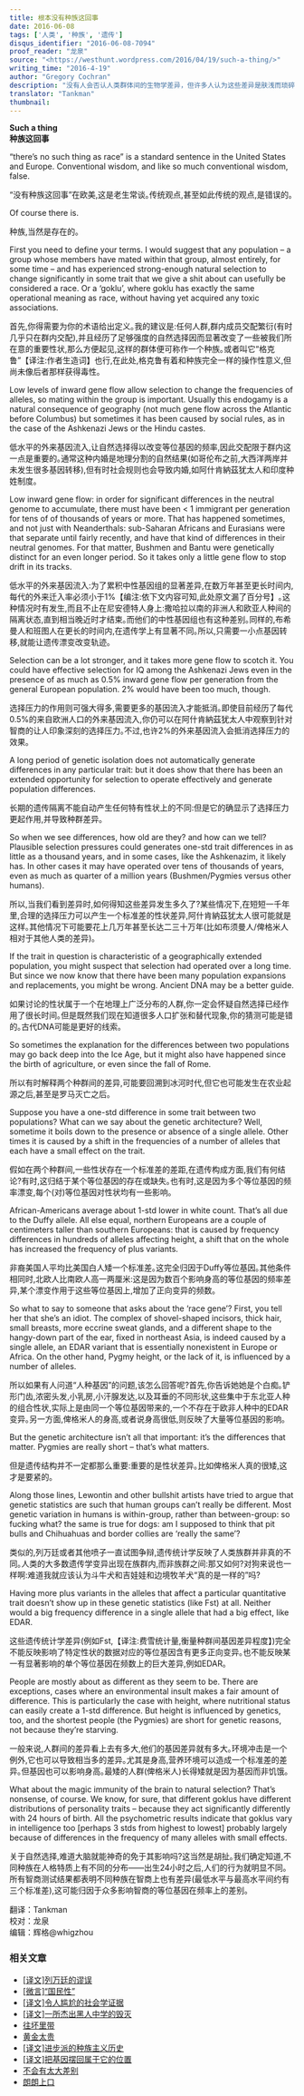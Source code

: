 ```yaml
---
title: 根本没有种族这回事
date: 2016-06-08
tags: ['人类', '种族', '遗传']
disqus_identifier: "2016-06-08-7094"
proof_reader: "龙泉"
source: "<https://westhunt.wordpress.com/2016/04/19/such-a-thing/>"
writing_time: "2016-4-19"
author: "Gregory Cochran"
description: "没有人会否认人类群体间的生物学差异，但许多人认为这些差异是肤浅而琐碎的，群体间差异可以由遗传漂变导致，也可以是选择压力的结果，然而Gregory Cochran在文中指出了，若要指望遗传漂变导致我们所看到的这种程度的差异，需要多高程度的生殖隔离……"
translator: "Tankman"
thumbnail:
---
```


**Such a thing**  
**种族这回事**

“there’s no such thing as race” is a standard sentence in the United States and Europe. Conventional wisdom, and like so much conventional wisdom, false.

“没有种族这回事”在欧美,这是老生常谈｡传统观点,甚至如此传统的观点,是错误的｡

Of course there is.

种族,当然是存在的｡

First you need to define your terms. I would suggest that any population – a group whose members have mated within that group, almost entirely, for some time – and has experienced strong-enough natural selection to change significantly in some trait that we give a shit about can usefully be considered a race. Or a ‘goklu’, where goklu has exactly the same operational meaning as race, without having yet acquired any toxic associations.

首先,你得需要为你的术语给出定义｡我的建议是:任何人群,群内成员交配繁衍(有时几乎只在群内交配),并且经历了足够强度的自然选择因而显著改变了一些被我们所在意的重要性状,那么方便起见,这样的群体便可称作一个种族｡或者叫它“格克鲁”【译注:作者生造词】也行,在此处,格克鲁有着和种族完全一样的操作性意义,但尚未像后者那样获得毒性｡

Low levels of inward gene flow allow selection to change the frequencies of alleles, so mating within the group is important. Usually this endogamy is a natural consequence of geography (not much gene flow across the Atlantic before Columbus) but sometimes it has been caused by social rules, as in the case of the Ashkenazi Jews or the Hindu castes.

低水平的外来基因流入,让自然选择得以改变等位基因的频率,因此交配限于群内这一点是重要的｡通常这种内婚是地理分割的自然结果(如哥伦布之前,大西洋两岸并未发生很多基因转移),但有时社会规则也会导致内婚,如阿什肯納茲犹太人和印度种姓制度｡

Low inward gene flow: in order for significant differences in the neutral genome to accumulate, there must have been < 1 immigrant per generation for tens of of thousands of years or more. That has happened sometimes, and not just with Neanderthals: sub-Saharan Africans and Eurasians were that separate until fairly recently, and have that kind of differences in their neutral genomes. For that matter, Bushmen and Bantu were genetically distinct for an even longer period. So it takes only a little gene flow to stop drift in its tracks.

低水平的外来基因流入:为了累积中性基因组的显著差异,在数万年甚至更长时间内,每代的外来迁入率必须小于1%【编注:依下文内容可知,此处原文漏了百分号】｡这种情况时有发生,而且不止在尼安德特人身上:撒哈拉以南的非洲人和欧亚人种间的隔离状态,直到相当晚近时才结束｡而他们的中性基因组也有这种差别｡同样的,布希曼人和班图人在更长的时间内,在遗传学上有显著不同｡所以,只需要一小点基因转移,就能让遗传漂变改变轨迹｡

Selection can be a lot stronger, and it takes more gene flow to scotch it. You could have effective selection for IQ among the Ashkenazi Jews even in the presence of as much as 0.5% inward gene flow per generation from the general European population. 2% would have been too much, though.

选择压力的作用则可强大得多,需要更多的基因流入才能抵消｡即使目前经历了每代0.5%的来自欧洲人口的外来基因流入,你仍可以在阿什肯納茲犹太人中观察到针对智商的让人印象深刻的选择压力｡不过,也许2%的外来基因流入会抵消选择压力的效果｡

A long period of genetic isolation does not automatically generate differences in any particular trait: but it does show that there has been an extended opportunity for selection to operate effectively and generate population differences.

长期的遗传隔离不能自动产生任何特有性状上的不同:但是它的确显示了选择压力更起作用,并导致种群差异｡

So when we see differences, how old are they? and how can we tell? Plausible selection pressures could generates one-std trait differences in as little as a thousand years, and in some cases, like the Ashkenazim, it likely has. In other cases it may have operated over tens of thousands of years, even as much as quarter of a million years (Bushmen/Pygmies versus other humans).

所以,当我们看到差异时,如何得知这些差异发生多久了?某些情况下,在短短一千年里,合理的选择压力可以产生一个标准差的性状差异,阿什肯納茲犹太人很可能就是这样｡其他情况下可能要花上几万年甚至长达二三十万年(比如布须曼人/俾格米人相对于其他人类的差异)｡

If the trait in question is characteristic of a geographically extended population, you might suspect that selection had operated over a long time. But since we now know that there have been many population expansions and replacements, you might be wrong. Ancient DNA may be a better guide.

如果讨论的性状属于一个在地理上广泛分布的人群,你一定会怀疑自然选择已经作用了很长时间｡但是既然我们现在知道很多人口扩张和替代现象,你的猜测可能是错的｡古代DNA可能是更好的线索｡

So sometimes the explanation for the differences between two populations may go back deep into the Ice Age, but it might also have happened since the birth of agriculture, or even since the fall of Rome.

所以有时解释两个种群间的差异,可能要回溯到冰河时代,但它也可能发生在农业起源之后,甚至是罗马灭亡之后｡

Suppose you have a one-std difference in some trait between two populations? What can we say about the genetic architecture? Well, sometime it boils down to the presence or absence of a single allele. Other times it is caused by a shift in the frequencies of a number of alleles that each have a small effect on the trait.

假如在两个种群间,一些性状存在一个标准差的差距,在遗传构成方面,我们有何结论?有时,这归结于某个等位基因的存在或缺失｡也有时,这是因为多个等位基因的频率漂变,每个(对)等位基因对性状均有一些影响｡

African-Americans average about 1-std lower in white count. That’s all due to the Duffy allele. All else equal, northern Europeans are a couple of centimeters taller than southern Europeans: that is caused by frequency differences in hundreds of alleles affecting height, a shift that on the whole has increased the frequency of plus variants.

非裔美国人平均比美国白人矮一个标准差｡这完全归因于Duffy等位基因｡其他条件相同时,北欧人比南欧人高一两厘米:这是因为数百个影响身高的等位基因的频率差异,某个漂变作用于这些等位基因上,增加了正向变异的频数｡

So what to say to someone that asks about the ‘race gene’? First, you tell her that she’s an idiot. The complex of shovel-shaped incisors, thick hair, small breasts, more eccrine sweat glands, and a different shape to the hangy-down part of the ear, fixed in northeast Asia, is indeed caused by a single allele, an EDAR variant that is essentially nonexistent in Europe or Africa. On the other hand, Pygmy height, or the lack of it, is influenced by a number of alleles.

所以如果有人问道“人种基因”的问题,该怎么回答呢?首先,你告诉她她是个白痴｡铲形门齿,浓密头发,小乳房,小汗腺发达,以及耳垂的不同形状,这些集中于东北亚人种的组合性状,实际上是由同一个等位基因带来的,一个不存在于欧非人种中的EDAR变异｡另一方面,俾格米人的身高,或者说身高很低,则反映了大量等位基因的影响｡

But the genetic architecture isn’t all that important: it’s the differences that matter. Pygmies are really short – that’s what matters.

但是遗传结构并不一定都那么重要:重要的是性状差异｡比如俾格米人真的很矮,这才是要紧的｡

Along those lines, Lewontin and other bullshit artists have tried to argue that genetic statistics are such that human groups can’t really be different. Most genetic variation in humans is within-group, rather than between-group: so fucking what? the same is true for dogs: am I supposed to think that pit bulls and Chihuahuas and border collies are ‘really the same’?

类似的,列万廷或者其他喷子一直试图争辩,遗传统计学反映了人类族群并非真的不同｡人类的大多数遗传学变异出现在族群内,而非族群之间:那又如何?对狗来说也一样啊:难道我就应该认为斗牛犬和吉娃娃和边境牧羊犬“真的是一样的”吗?

Having more plus variants in the alleles that affect a particular quantitative trait doesn’t show up in these genetic statistics (like Fst) at all. Neither would a big frequency difference in a single allele that had a big effect, like EDAR.

这些遗传统计学差异(例如Fst,【译注:费雪统计量,衡量种群间基因差异程度】)完全不能反映影响了特定性状的数据对应的等位基因含有更多正向变异｡也不能反映某一有显著影响的单个等位基因在频数上的巨大差异,例如EDAR｡

People are mostly about as different as they seem to be. There are exceptions, cases where an environmental insult makes a fair amount of difference. This is particularly the case with height, where nutritional status can easily create a 1-std difference. But height is influenced by genetics, too, and the shortest people (the Pygmies) are short for genetic reasons, not because they’re starving.

一般来说,人群间的差异看上去有多大,他们的基因差异就有多大｡环境冲击是一个例外,它也可以导致相当多的差异｡尤其是身高,营养环境可以造成一个标准差的差异｡但基因也可以影响身高｡最矮的人群(俾格米人)长得矮就是因为基因而非饥饿｡

What about the magic immunity of the brain to natural selection? That’s nonsense, of course. We know, for sure, that different goklus have different distributions of personality traits – because they act significantly differently with 24 hours of birth. All the psychometric results indicate that goklus vary in intelligence too [perhaps 3 stds from highest to lowest] probably largely because of differences in the frequency of many alleles with small effects.

关于自然选择,难道大脑就能神奇的免于其影响吗?这当然是胡扯｡我们确定知道,不同种族在人格特质上有不同的分布——出生24小时之后,人们的行为就明显不同｡所有智商测试结果都表明不同种族在智商上也有差异(最低水平与最高水平间约有三个标准差),这可能归因于众多影响智商的等位基因在频率上的差别｡


翻译：Tankman  
校对：龙泉  
编辑：辉格@whigzhou


### 相关文章

* [[译文]列万廷的谬误](https://headsalon.org/archives/6357.html "[译文]列万廷的谬误")
* [[微言]“国民性”](https://headsalon.org/archives/5301.html "[微言]“国民性”")
* [[译文]令人尴尬的社会学证据](https://headsalon.org/archives/7481.html "[译文]令人尴尬的社会学证据")
* [[译文]一所杰出黑人中学的毁灭](https://headsalon.org/archives/7478.html "[译文]一所杰出黑人中学的毁灭")
* [往坏里带](https://headsalon.org/archives/7392.html "往坏里带")
* [黄金太贵](https://headsalon.org/archives/7341.html "黄金太贵")
* [[译文]进步派的种族主义历史](https://headsalon.org/archives/7177.html "[译文]进步派的种族主义历史")
* [[译文]把基因摆回属于它的位置](https://headsalon.org/archives/7170.html "[译文]把基因摆回属于它的位置")
* [不会有太大差别](https://headsalon.org/archives/7235.html "不会有太大差别")
* [朗朗上口](https://headsalon.org/archives/7226.html "朗朗上口")
